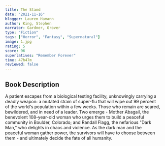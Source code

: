 ```yaml
---
title: The Stand
date: "2021-11-16"
blogger: Lauren Hamann
author: King, Stephen
narrator: Gardner, Grover
type: "Fiction"
tags: ["Horror", "Fantasy", "Supernatural"]
image: 1.jpg
rating: 5
score: 96
superlatives: "Remember Forever"
time: 47h47m
reviewed: false
---
```


## Book Description

A patient escapes from a biological testing facility, unknowingly carrying a deadly weapon: a mutated strain of super-flu that will wipe out 99 percent of the world's population within a few weeks. Those who remain are scared, bewildered, and in need of a leader. Two emerge - Mother Abagail, the benevolent 108-year-old woman who urges them to build a peaceful community in Boulder, Colorado; and Randall Flagg, the nefarious "Dark Man," who delights in chaos and violence. As the dark man and the peaceful woman gather power, the survivors will have to choose between them - and ultimately decide the fate of all humanity.
